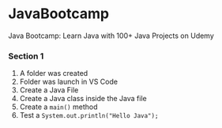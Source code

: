 # JavaBootcamp
Java Bootcamp: Learn Java with 100+ Java Projects on Udemy

### Section 1 
1.  A folder was created
2. Folder was launch in VS Code
3. Create a Java File
4. Create a Java class inside the Java file
5. Create a `main()` method 
6. Test a `System.out.println("Hello Java");`